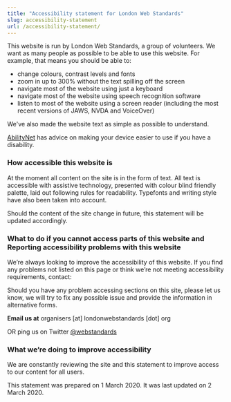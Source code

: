 ```yaml
---
title: "Accessibility statement for London Web Standards"
slug: accessibility-statement
url: /accessibility-statement/
---
```


This website is run by London Web Standards, a group of volunteers. We want as many people as possible to be able to use this website. For example, that means you should be able to:

* change colours, contrast levels and fonts
* zoom in up to 300% without the text spilling off the screen
* navigate most of the website using just a keyboard
* navigate most of the website using speech recognition software
* listen to most of the website using a screen reader (including the most recent versions of JAWS, NVDA and VoiceOver)

We've also made the website text as simple as possible to understand.

[AbilityNet](https://mcmw.abilitynet.org.uk/) has advice on making your device easier to use if you have a disability.

### How accessible this website is

At the moment all content on the site is in the form of text. All text is accessible with assistive technology, presented with colour blind friendly palette, laid out following rules for readability. Typefonts and writing style have also been taken into account.

Should the content of the site change in future, this statement will be updated accordingly.

### What to do if you cannot access parts of this website and Reporting accessibility problems with this website

We’re always looking to improve the accessibility of this website. If you find any problems not listed on this page or think we’re not meeting accessibility requirements, contact: 

Should you have any problem accessing sections on this site, please let us know, we will try to fix any possible issue and provide the information in alternative forms.

**Email us at** organisers [at] londonwebstandards [dot] org

OR ping us on Twitter [@webstandards](https://twitter.com/webstandards)

### What we’re doing to improve accessibility

We are constantly reviewing the site and this statement to improve access to our content for all users.

This statement was prepared on 1 March 2020. It was last updated on 2 March 2020.

